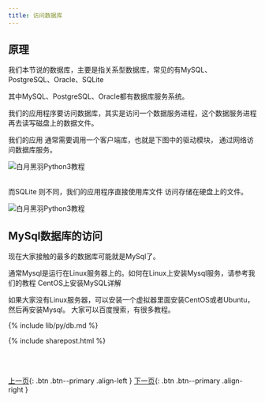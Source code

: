 ```yaml
---
title: 访问数据库
---
```



## 原理

我们本节说的数据库，主要是指关系型数据库，常见的有MySQL、PostgreSQL、Oracle、SQLite

其中MySQL、PostgreSQL、Oracle都有数据库服务系统。

我们的应用程序要访问数据库，其实是访问一个数据服务进程，这个数据服务进程再去读写磁盘上的数据文件。

我们的应用 通常需要调用一个客户端库，也就是下图中的驱动模块， 通过网络访问数据库服务。


![白月黑羽Python3教程](https://user-images.githubusercontent.com/36257654/37466758-8777e66e-2899-11e8-96f9-ab39b41c73c2.png)


<br>
而SQLite 则不同，我们的应用程序直接使用库文件 访问存储在硬盘上的文件。
          
![白月黑羽Python3教程](https://user-images.githubusercontent.com/36257654/37466827-ae25caba-2899-11e8-82d7-f3d656ffaba1.png)



## MySql数据库的访问

现在大家接触的最多的数据库可能就是MySql了。

通常Mysql是运行在Linux服务器上的。如何在Linux上安装Mysql服务，请参考我们的教程 <a href="/doc/tutorial/o/mysql/02/" target="_blank" style="text-decoration:none"> CentOS上安装MySQL详解</a>

如果大家没有Linux服务器，可以安装一个虚拟器里面安装CentOS或者Ubuntu，然后再安装Mysql。 大家可以百度搜索，有很多教程。




{% include lib/py/db.md %}



{% include sharepost.html %}



<br><br>

[上一页](/doc/tutorial/python/level2/2003/){: .btn .btn--primary .align-left }
[下一页](/doc/tutorial/python/level2/2005/){: .btn .btn--primary .align-right }
